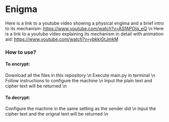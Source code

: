 # Enigma

Here is a link to a youtube video showing a physical engima and a brief intro to its mechanism: https://www.youtube.com/watch?v=ASfAPOiq_eQ \n
Here is a link to a youtube video explaining its mechanism in detail with animation aid: https://www.youtube.com/watch?v=ybkkiGtJmkM

### How to use?
#### To encrypt:
Download all the files in this repository \n
Execute main.py in terminal \n
Follow instructions to configure the machine \n
Input the plain text and cipher text will be returned \n

#### To decrypt:
Configure the machine in the same setting as the sender did \n
Input the cipher text and the orignal text will be returned \n